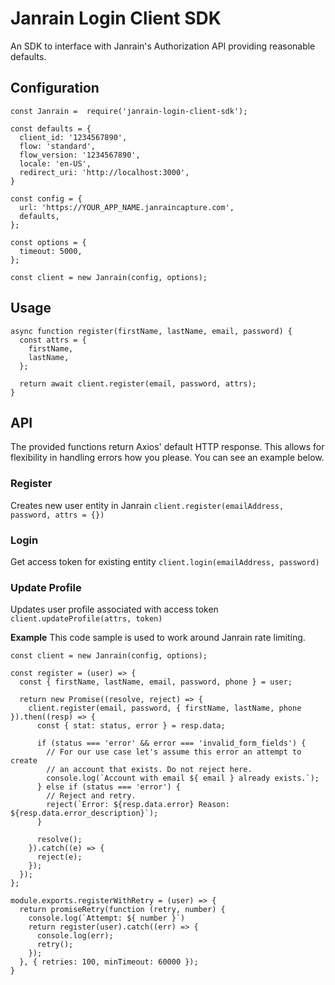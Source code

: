 # Janrain Login Client SDK

An SDK to interface with Janrain's Authorization API providing reasonable defaults.

## Configuration
```
const Janrain =  require('janrain-login-client-sdk');

const defaults = {
  client_id: '1234567890',
  flow: 'standard',
  flow_version: '1234567890',
  locale: 'en-US',
  redirect_uri: 'http://localhost:3000',
}

const config = {
  url: 'https://YOUR_APP_NAME.janraincapture.com',
  defaults,
};

const options = {
  timeout: 5000,
};

const client = new Janrain(config, options);
```

## Usage
```
async function register(firstName, lastName, email, password) {
  const attrs = {
    firstName,
    lastName,
  };

  return await client.register(email, password, attrs);
}
```

## API

The provided functions return Axios' default HTTP response. This allows for flexibility in handling errors
how you please. You can see an example below.

### Register
Creates new user entity in Janrain
`client.register(emailAddress, password, attrs = {})`

### Login
Get access token for existing entity
`client.login(emailAddress, password)`

### Update Profile
Updates user profile associated with access token
`client.updateProfile(attrs, token)`

**Example**
This code sample is used to work around Janrain rate limiting.
```
const client = new Janrain(config, options);

const register = (user) => {
  const { firstName, lastName, email, password, phone } = user;

  return new Promise((resolve, reject) => {
    client.register(email, password, { firstName, lastName, phone }).then((resp) => {
      const { stat: status, error } = resp.data;

      if (status === 'error' && error === 'invalid_form_fields') {
        // For our use case let's assume this error an attempt to create
        // an account that exists. Do not reject here.
        console.log(`Account with email ${ email } already exists.`);
      } else if (status === 'error') {
        // Reject and retry.
        reject(`Error: ${resp.data.error} Reason: ${resp.data.error_description}`);
      }

      resolve();
    }).catch((e) => {
      reject(e);
    });
  });
};

module.exports.registerWithRetry = (user) => {
  return promiseRetry(function (retry, number) {
    console.log(`Attempt: ${ number }`)
    return register(user).catch((err) => {
      console.log(err);
      retry();
    });
  }, { retries: 100, minTimeout: 60000 });
}
```
